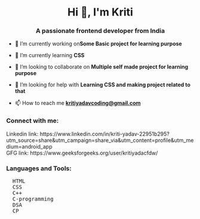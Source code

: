 <h1 align="center">Hi 👋, I'm Kriti</h1>
<h3 align="center">A passionate frontend developer from India</h3>

- 🔭 I’m currently working on**Some Basic project for learning purpose**

- 🌱 I’m currently learning **CSS**

- 👯 I’m looking to collaborate on **Multiple self made project for learning purpose**

- 🤝 I’m looking for help with **Learning CSS and making project related to that**

- 📫 How to reach me **kritiyadavcoding@gmail.com**

<h3 align="left">Connect with me:</h3>
<p align="left" font-style="bold">
Linkedin link: https://www.linkedin.com/in/kriti-yadav-22951b295?utm_source=share&utm_campaign=share_via&utm_content=profile&utm_medium=android_app<br/>
       GFG link: https://www.geeksforgeeks.org/user/kritiyadacfdw/
</p>

<h3 align="left">Languages and Tools:</h3>
<pre align="left" font-style="bold">
  HTML
  CSS
  C++
  C-programming
  DSA
  CP  
</pre>
